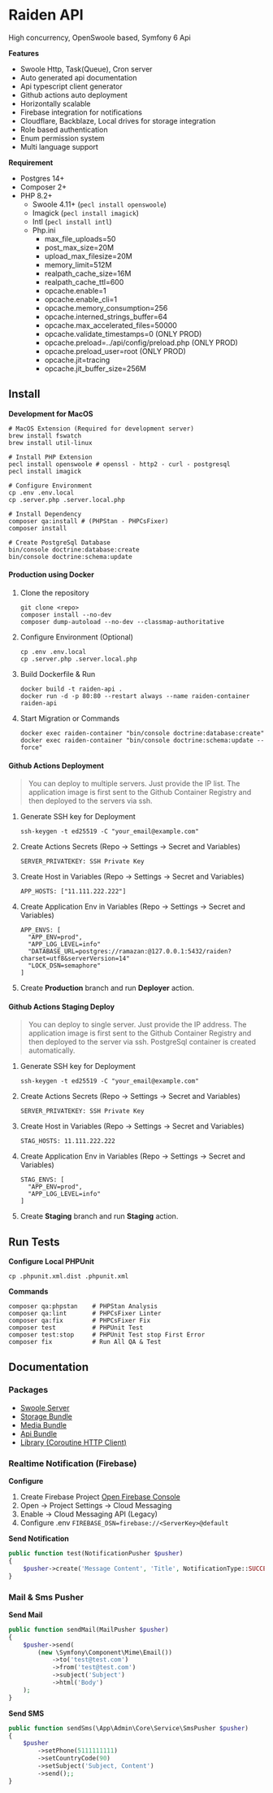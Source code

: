 # Raiden API

High concurrency, OpenSwoole based, Symfony 6 Api

__Features__
* Swoole Http, Task(Queue), Cron server
* Auto generated api documentation
* Api typescript client generator
* Github actions auto deployment
* Horizontally scalable
* Firebase integration for notifications
* Cloudflare, Backblaze, Local drives for storage integration
* Role based authentication
* Enum permission system
* Multi language support

__Requirement__
* Postgres 14+
* Composer 2+
* PHP 8.2+
  * Swoole 4.11+ (`pecl install openswoole`)
  * Imagick (`pecl install imagick`)
  * Intl (`pecl install intl`)
  * Php.ini
    * max_file_uploads=50
    * post_max_size=20M
    * upload_max_filesize=20M
    * memory_limit=512M
    * realpath_cache_size=16M
    * realpath_cache_ttl=600
    * opcache.enable=1
    * opcache.enable_cli=1
    * opcache.memory_consumption=256
    * opcache.interned_strings_buffer=64
    * opcache.max_accelerated_files=50000
    * opcache.validate_timestamps=0 (ONLY PROD)
    * opcache.preload=../api/config/preload.php (ONLY PROD)
    * opcache.preload_user=root (ONLY PROD)
    * opcache.jit=tracing
    * opcache.jit_buffer_size=256M

Install
--------------------
__Development for MacOS__

```shell
# MacOS Extension (Required for development server)
brew install fswatch
brew install util-linux

# Install PHP Extension
pecl install openswoole # openssl - http2 - curl - postgresql
pecl install imagick

# Configure Environment
cp .env .env.local
cp .server.php .server.local.php

# Install Dependency
composer qa:install # (PHPStan - PHPCsFixer)
composer install

# Create PostgreSql Database
bin/console doctrine:database:create
bin/console doctrine:schema:update
```

#### Production using Docker

1. Clone the repository
 
   ```shell
   git clone <repo>
   composer install --no-dev
   composer dump-autoload --no-dev --classmap-authoritative
   ```
2. Configure Environment (Optional)

   ```shell
   cp .env .env.local
   cp .server.php .server.local.php
   ```
3. Build Dockerfile & Run

   ```shell
   docker build -t raiden-api .
   docker run -d -p 80:80 --restart always --name raiden-container raiden-api
   ```
4. Start Migration or Commands

   ```shell
   docker exec raiden-container "bin/console doctrine:database:create"
   docker exec raiden-container "bin/console doctrine:schema:update --force"
   ```
#### Github Actions Deployment

>You can deploy to multiple servers. Just provide the IP list. The application image is first sent to the Github
Container Registry and then deployed to the servers via ssh.

1. Generate SSH key for Deployment

   ```shell
   ssh-keygen -t ed25519 -C "your_email@example.com"
   ```
2. Create Actions Secrets (Repo -> Settings -> Secret and Variables)

   ```shell
   SERVER_PRIVATEKEY: SSH Private Key
   ```
3. Create Host in Variables (Repo -> Settings -> Secret and Variables)

   ```shell
   APP_HOSTS: ["11.111.222.222"]
   ```
4. Create Application Env in Variables (Repo -> Settings -> Secret and Variables)

   ```shell
   APP_ENVS: [
     "APP_ENV=prod",
     "APP_LOG_LEVEL=info"
     "DATABASE_URL=postgres://ramazan:@127.0.0.1:5432/raiden?charset=utf8&serverVersion=14"
     "LOCK_DSN=semaphore"
   ]
   ```
5. Create __Production__ branch and run __Deployer__ action.

#### Github Actions Staging Deploy

>You can deploy to single server. Just provide the IP address. The application image is first sent to the Github Container Registry and then deployed to the server via ssh. PostgreSql container is created automatically.

1. Generate SSH key for Deployment

   ```shell
   ssh-keygen -t ed25519 -C "your_email@example.com"
   ```
2. Create Actions Secrets (Repo -> Settings -> Secret and Variables)

   ```shell
   SERVER_PRIVATEKEY: SSH Private Key
   ```
3. Create Host in Variables (Repo -> Settings -> Secret and Variables)

   ```shell
   STAG_HOSTS: 11.111.222.222
   ```
4. Create Application Env in Variables (Repo -> Settings -> Secret and Variables)

   ```shell
   STAG_ENVS: [
     "APP_ENV=prod",
     "APP_LOG_LEVEL=info"
   ]
   ```
5. Create __Staging__ branch and run __Staging__ action.

Run Tests
--------------------
__Configure Local PHPUnit__

```shell
cp .phpunit.xml.dist .phpunit.xml
```

__Commands__

```shell
composer qa:phpstan    # PHPStan Analysis
composer qa:lint       # PHPCsFixer Linter
composer qa:fix        # PHPCsFixer Fix
composer test          # PHPUnit Test
composer test:stop     # PHPUnit Test stop First Error
composer fix           # Run All QA & Test
```

Documentation
--------------------
### Packages

* [Swoole Server](package/SwooleBundle/README.md)
* [Storage Bundle](package/StorageBundle/README.md)
* [Media Bundle](package/MediaBundle/README.md)
* [Api Bundle](package/ApiBundle/README.md)
* [Library (Coroutine HTTP Client)](package/Library/README.md)

### Realtime Notification (Firebase)

__Configure__
1. Create Firebase Project [Open Firebase Console](https://console.firebase.google.com/)
2. Open -> Project Settings -> Cloud Messaging
3. Enable -> Cloud Messaging API (Legacy)
4. Configure .env ``FIREBASE_DSN=firebase://<ServerKey>@default``

__Send Notification__
```php
public function test(NotificationPusher $pusher)
{
    $pusher->create('Message Content', 'Title', NotificationType::SUCCESS)->send();
}
```

### Mail & Sms Pusher
__Send Mail__
```php
public function sendMail(MailPusher $pusher)
{
    $pusher->send(
        (new \Symfony\Component\Mime\Email())
            ->to('test@test.com')
            ->from('test@test.com')
            ->subject('Subject')
            ->html('Body')
    );
}
```

__Send SMS__
```php
public function sendSms(\App\Admin\Core\Service\SmsPusher $pusher)
{
    $pusher
        ->setPhone(5111111111)
        ->setCountryCode(90)
        ->setSubject('Subject, Content')
        ->send();;
}
```